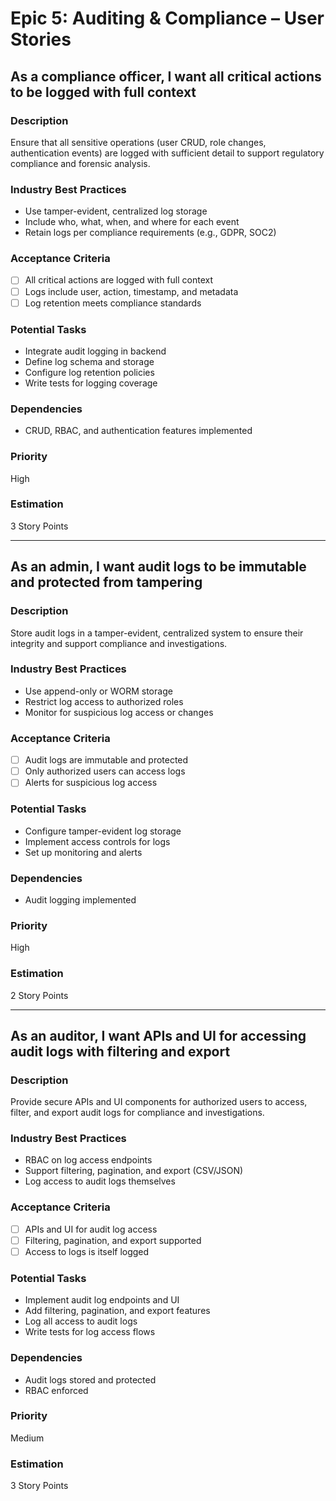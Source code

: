 # Epic 5: Auditing & Compliance – User Stories

## As a compliance officer, I want all critical actions to be logged with full context

### Description
Ensure that all sensitive operations (user CRUD, role changes, authentication events) are logged with sufficient detail to support regulatory compliance and forensic analysis.

### Industry Best Practices
- Use tamper-evident, centralized log storage
- Include who, what, when, and where for each event
- Retain logs per compliance requirements (e.g., GDPR, SOC2)

### Acceptance Criteria
- [ ] All critical actions are logged with full context
- [ ] Logs include user, action, timestamp, and metadata
- [ ] Log retention meets compliance standards

### Potential Tasks
- Integrate audit logging in backend
- Define log schema and storage
- Configure log retention policies
- Write tests for logging coverage

### Dependencies
- CRUD, RBAC, and authentication features implemented

### Priority
High

### Estimation
3 Story Points

---

## As an admin, I want audit logs to be immutable and protected from tampering

### Description
Store audit logs in a tamper-evident, centralized system to ensure their integrity and support compliance and investigations.

### Industry Best Practices
- Use append-only or WORM storage
- Restrict log access to authorized roles
- Monitor for suspicious log access or changes

### Acceptance Criteria
- [ ] Audit logs are immutable and protected
- [ ] Only authorized users can access logs
- [ ] Alerts for suspicious log access

### Potential Tasks
- Configure tamper-evident log storage
- Implement access controls for logs
- Set up monitoring and alerts

### Dependencies
- Audit logging implemented

### Priority
High

### Estimation
2 Story Points

---

## As an auditor, I want APIs and UI for accessing audit logs with filtering and export

### Description
Provide secure APIs and UI components for authorized users to access, filter, and export audit logs for compliance and investigations.

### Industry Best Practices
- RBAC on log access endpoints
- Support filtering, pagination, and export (CSV/JSON)
- Log access to audit logs themselves

### Acceptance Criteria
- [ ] APIs and UI for audit log access
- [ ] Filtering, pagination, and export supported
- [ ] Access to logs is itself logged

### Potential Tasks
- Implement audit log endpoints and UI
- Add filtering, pagination, and export features
- Log all access to audit logs
- Write tests for log access flows

### Dependencies
- Audit logs stored and protected
- RBAC enforced

### Priority
Medium

### Estimation
3 Story Points
